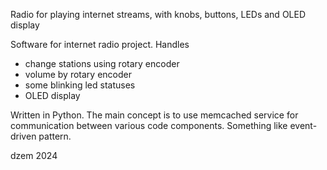 Radio for playing internet streams, with knobs, buttons, LEDs and OLED display


Software for internet radio project.
Handles
 - change stations using rotary encoder
 - volume by rotary encoder
 - some blinking led statuses
 - OLED display

Written in Python. The main concept is to use memcached service for communication between various code components. Something like event-driven pattern.





 dzem 2024
